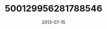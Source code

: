 ---
title: "500129956281788546"
image: "2013-07-15 08.15.58 500129956281788546_46248401"
date: "2013-07-15"
type: "photo"
---